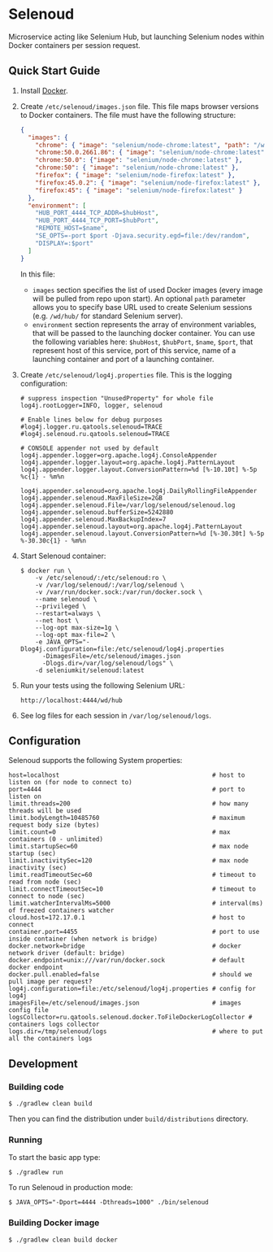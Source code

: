 # Selenoud
Microservice acting like Selenium Hub, but launching Selenium nodes within Docker containers per session request.


## Quick Start Guide
1. Install [Docker](https://www.docker.com/).
2. Create ```/etc/selenoud/images.json``` file. This file maps browser versions to Docker containers. The file must have the following structure:                                                                                        
    ```json
    {
      "images": {
        "chrome": { "image": "selenium/node-chrome:latest", "path": "/wd/hub/"},
        "chrome:50.0.2661.86": { "image": "selenium/node-chrome:latest" },
        "chrome:50.0": {"image": "selenium/node-chrome:latest" },
        "chrome:50": { "image": "selenium/node-chrome:latest" },
        "firefox": { "image": "selenium/node-firefox:latest" },
        "firefox:45.0.2": { "image": "selenium/node-firefox:latest" },
        "firefox:45": { "image": "selenium/node-firefox:latest" }
      },
      "environment": [
        "HUB_PORT_4444_TCP_ADDR=$hubHost",
        "HUB_PORT_4444_TCP_PORT=$hubPort",
        "REMOTE_HOST=$name",
        "SE_OPTS=-port $port -Djava.security.egd=file:/dev/random",
        "DISPLAY=:$port"
      ]
    }
    ```
    In this file:
    * `images` section specifies the list of used Docker images (every image will be pulled from repo upon start). An optional ```path``` parameter allows you to specify base URL used to create Selenium sessions (e.g. ```/wd/hub/``` for standard Selenium server).
    * `environment` section represents the array of environment variables, that will be passed to the launching docker container. 
    You can use the following variables here: `$hubHost`, `$hubPort`, `$name`, `$port`, that represent host of this service,
    port of this service, name of a launching container and port of a launching container.

3. Create ```/etc/selenoud/log4j.properties``` file. This is the logging configuration:
    ```
    # suppress inspection "UnusedProperty" for whole file
    log4j.rootLogger=INFO, logger, selenoud

    # Enable lines below for debug purposes
    #log4j.logger.ru.qatools.selenoud=TRACE
    #log4j.selenoud.ru.qatools.selenoud=TRACE

    # CONSOLE appender not used by default
    log4j.appender.logger=org.apache.log4j.ConsoleAppender
    log4j.appender.logger.layout=org.apache.log4j.PatternLayout
    log4j.appender.logger.layout.ConversionPattern=%d [%-10.10t] %-5p %c{1} - %m%n

    log4j.appender.selenoud=org.apache.log4j.DailyRollingFileAppender
    log4j.appender.selenoud.MaxFileSize=2GB
    log4j.appender.selenoud.File=/var/log/selenoud/selenoud.log
    log4j.appender.selenoud.bufferSize=5242880
    log4j.appender.selenoud.MaxBackupIndex=7
    log4j.appender.selenoud.layout=org.apache.log4j.PatternLayout
    log4j.appender.selenoud.layout.ConversionPattern=%d [%-30.30t] %-5p %-30.30c{1} - %m%n
    ```

4. Start Selenoud container:
    ```
    $ docker run \
        -v /etc/selenoud/:/etc/selenoud:ro \
        -v /var/log/selenoud/:/var/log/selenoud \
        -v /var/run/docker.sock:/var/run/docker.sock \
        --name selenoud \
        --privileged \
        --restart=always \
        --net host \
        --log-opt max-size=1g \
        --log-opt max-file=2 \
        -e JAVA_OPTS="-Dlog4j.configuration=file:/etc/selenoud/log4j.properties
          -DimagesFile=/etc/selenoud/images.json
          -Dlogs.dir=/var/log/selenoud/logs" \
        -d seleniumkit/selenoud:latest
    ```

5. Run your tests using the following Selenium URL:
    ```
    http://localhost:4444/wd/hub
    ```
6. See log files for each session in ```/var/log/selenoud/logs```.

## Configuration

Selenoud supports the following System properties:
```properties
host=localhost                                          # host to listen on (for node to connect to)
port=4444                                               # port to listen on
limit.threads=200                                       # how many threads will be used
limit.bodyLength=10485760                               # maximum request body size (bytes)
limit.count=0                                           # max containers (0 - unlimited)
limit.startupSec=60                                     # max node startup (sec)
limit.inactivitySec=120                                 # max node inactivity (sec)
limit.readTimeoutSec=60                                 # timeout to read from node (sec)
limit.connectTimeoutSec=10                              # timeout to connect to node (sec)
limit.watcherIntervalMs=5000                            # interval(ms) of freezed containers watcher
cloud.host=172.17.0.1                                   # host to connect
container.port=4455                                     # port to use inside container (when network is bridge)
docker.network=bridge                                   # docker network driver (default: bridge)
docker.endpoint=unix:///var/run/docker.sock             # default docker endpoint
docker.pull.enabled=false                               # should we pull image per request? 
log4j.configuration=file:/etc/selenoud/log4j.properties # config for log4j
imagesFile=/etc/selenoud/images.json                    # images config file
logsCollector=ru.qatools.selenoud.docker.ToFileDockerLogCollector # containers logs collector
logs.dir=/tmp/selenoud/logs                             # where to put all the containers logs
```

## Development
### Building code

```
$ ./gradlew clean build
```

Then you can find the distribution under `build/distributions` directory.

### Running
To start the basic app type:
```
$ ./gradlew run
```
To run Selenoud in production mode: 

```$ JAVA_OPTS="-Dport=4444 -Dthreads=1000" ./bin/selenoud```

### Building Docker image

```
$ ./gradlew clean build docker
```
